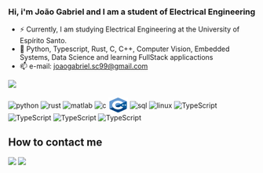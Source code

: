 ### Hi, i'm João Gabriel and I am a student of Electrical Engineering

- ⚡ Currently, I am studying Electrical Engineering at the University of Espírito Santo.
- 📝 Python, Typescript, Rust, C, C++, Computer Vision, Embedded Systems, Data Science and learning FullStack applicactions
- 📫 e-mail: joaogabriel.sc99@gmail.com

<div>
  <a href="https://github.com/JoaoGabrielSC">
  <img height="180em" src="https://github-readme-stats.vercel.app/api/top-langs/?username=JoaoGabrielSC&layout=compact&langs_count=8&theme=github_dark"/>
  </a>
</div>

<div style="display: inline_block"><br>
  <img align="center" alt="python" height="30" width="40"
src="https://cdn.jsdelivr.net/gh/devicons/devicon/icons/python/python-original-wordmark.svg">
  <img align="center" alt="rust" height="30" width="40"
src="https://cdn.jsdelivr.net/gh/devicons/devicon@latest/icons/rust/rust-original.svg">
  <img align="center" alt="matlab" height="30" width="40"     
src="https://cdn.jsdelivr.net/gh/devicons/devicon/icons/matlab/matlab-original.svg">
  <img align="center" alt="c" height="30" width="40"
src="https://cdn.jsdelivr.net/gh/devicons/devicon@latest/icons/typescript/typescript-plain.svg">
  <img align="center" alt="cpp" height="30" width="40"
src="https://raw.githubusercontent.com/devicons/devicon/master/icons/cplusplus/cplusplus-original.svg">
  <img align="center" alt="sql" height="30" width="40"
src="https://cdn.jsdelivr.net/gh/devicons/devicon/icons/microsoftsqlserver/microsoftsqlserver-plain-wordmark.svg">
  <img align="center" alt="linux" height="30" width="40"
src="https://cdn.jsdelivr.net/gh/devicons/devicon/icons/linux/linux-original.svg">
  <img align="center" alt="TypeScript" height="30" width="40"
src="https://www.vectorlogo.zone/logos/gnu_bash/gnu_bash-icon.svg">
  <img align="center" alt="TypeScript" height="30" width="40"
src="https://www.vectorlogo.zone/logos/terraformio/terraformio-icon.svg">
  <img align="center" alt="TypeScript" height="30" width="40"
src="https://www.vectorlogo.zone/logos/firebase/firebase-icon.svg">
  <img align="center" alt="TypeScript" height="30" width="40"
src="https://cdn.jsdelivr.net/gh/devicons/devicon@latest/icons/amazonwebservices/amazonwebservices-original-wordmark.svg" >
</div>

## How to contact me

<div> 
  <a href="https://www.linkedin.com/in/joão-gabriel2908/" target="_blank"><img src="https://img.shields.io/badge/LinkedIn-0077B5?style=for-the-badge&logo=linkedin&logoColor=white" target="_blank"></a>
  <a href = "mailto:joaogabriel.sc99@gmail.com"><img src="https://img.shields.io/badge/Gmail-D14836?style=for-the-badge&logo=gmail&logoColor=white" target="_blank"></a>
</div>    

